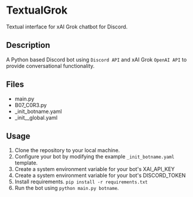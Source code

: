 # TextualGrok
Textual interface for xAI Grok chatbot for Discord.

## Description
A Python based Discord bot using `Discord API` and xAI Grok `OpenAI API` to provide conversational functionality.

## Files
- main.py
- B07_C0R3.py
- _init_botname.yaml
- _init__global.yaml

## Usage
1. Clone the repository to your local machine.
2. Configure your bot by modifying the example `_init_botname.yaml` template.
3. Create a system environment variable for your bot's XAI_API_KEY
4. Create a system environment variable for your bot's DISCORD_TOKEN
5. Install requirements. `pip install -r requirements.txt`
6. Run the bot using `python main.py botname`.
